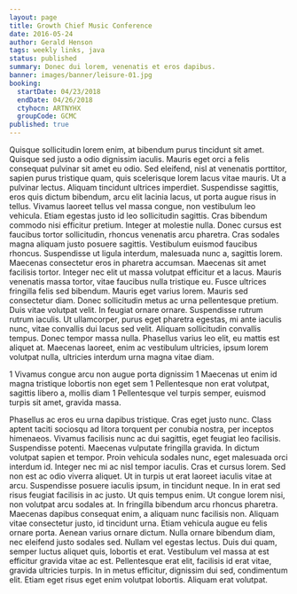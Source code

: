 ```yaml
---
layout: page
title: Growth Chief Music Conference
date: 2016-05-24
author: Gerald Henson
tags: weekly links, java
status: published
summary: Donec dui lorem, venenatis et eros dapibus.
banner: images/banner/leisure-01.jpg
booking:
  startDate: 04/23/2018
  endDate: 04/26/2018
  ctyhocn: ARTNYHX
  groupCode: GCMC
published: true
---
```

Quisque sollicitudin lorem enim, at bibendum purus tincidunt sit amet. Quisque sed justo a odio dignissim iaculis. Mauris eget orci a felis consequat pulvinar sit amet eu odio. Sed eleifend, nisl at venenatis porttitor, sapien purus tristique quam, quis scelerisque lorem lacus vitae mauris. Ut a pulvinar lectus. Aliquam tincidunt ultrices imperdiet. Suspendisse sagittis, eros quis dictum bibendum, arcu elit lacinia lacus, ut porta augue risus in tellus. Vivamus laoreet tellus vel massa congue, non vestibulum leo vehicula. Etiam egestas justo id leo sollicitudin sagittis. Cras bibendum commodo nisi efficitur pretium. Integer at molestie nulla. Donec cursus est faucibus tortor sollicitudin, rhoncus venenatis arcu pharetra. Cras sodales magna aliquam justo posuere sagittis. Vestibulum euismod faucibus rhoncus. Suspendisse ut ligula interdum, malesuada nunc a, sagittis lorem.
Maecenas consectetur eros in pharetra accumsan. Maecenas sit amet facilisis tortor. Integer nec elit ut massa volutpat efficitur et a lacus. Mauris venenatis massa tortor, vitae faucibus nulla tristique eu. Fusce ultrices fringilla felis sed bibendum. Mauris eget varius lorem. Mauris sed consectetur diam. Donec sollicitudin metus ac urna pellentesque pretium. Duis vitae volutpat velit. In feugiat ornare ornare. Suspendisse rutrum rutrum iaculis. Ut ullamcorper, purus eget pharetra egestas, mi ante iaculis nunc, vitae convallis dui lacus sed velit. Aliquam sollicitudin convallis tempus. Donec tempor massa nulla. Phasellus varius leo elit, eu mattis est aliquet at. Maecenas laoreet, enim ac vestibulum ultricies, ipsum lorem volutpat nulla, ultricies interdum urna magna vitae diam.

1 Vivamus congue arcu non augue porta dignissim
1 Maecenas ut enim id magna tristique lobortis non eget sem
1 Pellentesque non erat volutpat, sagittis libero a, mollis diam
1 Pellentesque vel turpis semper, euismod turpis sit amet, gravida massa.

Phasellus ac eros eu urna dapibus tristique. Cras eget justo nunc. Class aptent taciti sociosqu ad litora torquent per conubia nostra, per inceptos himenaeos. Vivamus facilisis nunc ac dui sagittis, eget feugiat leo facilisis. Suspendisse potenti. Maecenas vulputate fringilla gravida. In dictum volutpat sapien et tempor. Proin vehicula sodales nunc, eget malesuada orci interdum id. Integer nec mi ac nisl tempor iaculis. Cras et cursus lorem. Sed non est ac odio viverra aliquet. Ut in turpis ut erat laoreet iaculis vitae at arcu. Suspendisse posuere iaculis ipsum, in tincidunt neque. In in erat sed risus feugiat facilisis in ac justo.
Ut quis tempus enim. Ut congue lorem nisi, non volutpat arcu sodales at. In fringilla bibendum arcu rhoncus pharetra. Maecenas dapibus consequat enim, a aliquam nunc facilisis non. Aliquam vitae consectetur justo, id tincidunt urna. Etiam vehicula augue eu felis ornare porta. Aenean varius ornare dictum. Nulla ornare bibendum diam, nec eleifend justo sodales sed. Nullam vel egestas lectus. Duis dui quam, semper luctus aliquet quis, lobortis et erat. Vestibulum vel massa at est efficitur gravida vitae ac est. Pellentesque erat elit, facilisis id erat vitae, gravida ultricies turpis. In in metus efficitur, dignissim dui sed, condimentum elit. Etiam eget risus eget enim volutpat lobortis. Aliquam erat volutpat.
